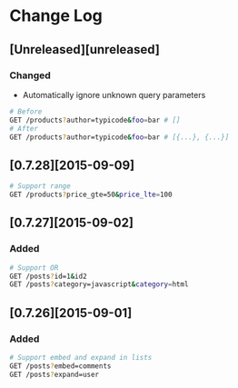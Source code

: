 # Change Log

## [Unreleased][unreleased]

### Changed

* Automatically ignore unknown query parameters

```bash
# Before
GET /products?author=typicode&foo=bar # []
# After
GET /products?author=typicode&foo=bar # [{...}, {...}]
```

## [0.7.28][2015-09-09]

```bash
# Support range
GET /products?price_gte=50&price_lte=100
```

## [0.7.27][2015-09-02]

### Added

```bash
# Support OR
GET /posts?id=1&id2
GET /posts?category=javascript&category=html
```

## [0.7.26][2015-09-01]

### Added

```bash
# Support embed and expand in lists
GET /posts?embed=comments
GET /posts?expand=user
```
